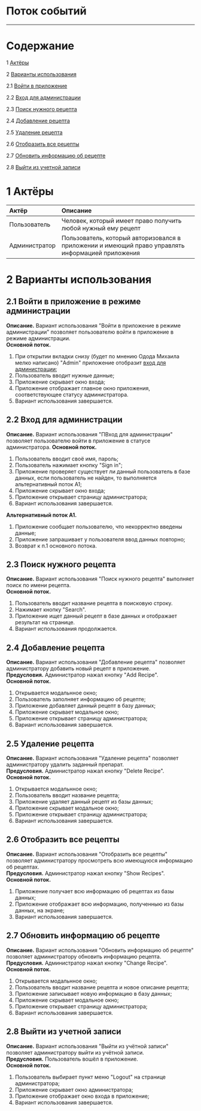 # Поток событий
---

# Содержание
1 [Актёры](#actors)  

2 [Варианты использования](#use_case)  


2.1 [Войти в приложение](#sign_in_to_the_app) 

2.2 [Вход для администрации](#admin_sign)

2.3 [Поиск нужного рецепта](#search_recipe)

2.4 [Добавление рецепта](#add_recipe)

2.5 [Удаление рецепта](#delete_recipe)

2.6 [Отобразить все рецепты](#show)

2.7 [Обновить информацию об рецепте](#change)

2.8 [Выйти из учетной записи](#logout)


<a name="actors"/>

# 1 Актёры

| Актёр | Описание |
|:--|:--|
| Пользователь | Человек, который имеет право получить любой нужный ему рецепт |
| Администратор | Пользователь, который авторизовался в приложении и имеющий право управлять информацией приложения |

<a name="use_case"/>

# 2 Варианты использования

<a name="sign_in_to_the_app"/>

## 2.1 Войти в приложение в режиме администрации 

**Описание.** Вариант использования "Войти в приложение в режиме администрации" позволяет пользователю войти в приложение в режиме администрации.  
**Основной поток.**
1. При открытии вкладки снизу (будет по мнению Одода Михаила мелко написано) "Admin"  приложение отобразит [вход для администрации](#admin_sign); 
2. Пользователь вводит нужные данные;
3. Приложение скрывает окно входа;
4. Приложение отображает главное окно приложения, соответствующее статусу администратора.
5. Вариант использования завершается.

<a name="admin_sign"/>

## 2.2 Вход для администрации

**Описание.** Вариант использования "ПВход для администрации" позволяет пользователю войти в приложение в статусе администратора. 
**Основной поток.**
1. Пользователь вводит своё имя, пароль;
2. Пользователь нажимает кнопку "Sign in";
3. Приложение проверяет существует ли данный пользователь в базе данных, если пользователь не найден, 
то выполняется альтернативный поток А1;
6. Приложение скрывает окно входа;
7. Приложение открывает страницу администратора;
7. Вариант использования завершается.




**Альтернативный поток А1.**
1. Приложение сообщает пользователю, что некорректно введены данные;
2. Приложение запрашивает у пользователя ввод данных повторно;
3. Возврат к п.1 основного потока.

<a name="search_recipe"/>

## 2.3 Поиск нужного рецепта

**Описание.** Вариант использования "Поиск нужного рецепта" выполняет поиск по имени рецепта.   
**Основной поток.**

1. Пользователь вводит название рецепта в поисковую строку.
2. Нажимает кнопку "Search".
3. Приложение ищет данный рецепт в базе данных и отображает результат на странице.
4. Вариант использования продолжается.

<a name="add_recipe"/>

## 2.4 Добавление рецепта

**Описание.** Вариант использования "Добавление рецепта" позволяет администратору добавить новый рецепт в приложение.  
**Предусловия.** Администратор нажал кнопку "Add Recipe".  
**Основной поток.**
1. Открывается модальнное окно;
2. Пользователь заполняет информацию об рецепте;
3. Приложение добавляет данный рецепт в базу данных;
4. Приложение скрывает модальное окно;
5. Приложение открывает страницу администратора;
6. Вариант использования завершается.

<a name="delete_recipe"/>

## 2.5 Удаление рецепта

**Описание.** Вариант использования "Удаление рецепта" позволяет администратору удалить заданный препарат.  
**Предусловия.** Администратор нажал кнопку "Delete Recipe".  
**Основной поток.**
1. Открывается модальнное окно;
2. Пользователь вводит название рецепта;
3. Приложение удаляет данный рецепт из базы данных;
4. Приложение скрывает модальное окно;
5. Приложение открывает страницу администратора;
6. Вариант использования завершается.

<a name="show">
  
 ## 2.6 Отобразить все рецепты

**Описание.** Вариант использования "Отобразить все рецепты" позволяет администратору просмотреть всю имеющуюся информацию об рецептах.  
**Предусловия.** Администратор нажал кнопку "Show Recipes".  
**Основной поток.**
1. Приложение получает всю информацию об рецептах из базы данных;
2. Приложение отображает всю информацию, полученныю из базы данных, на экране;
3. Вариант использования завершается.

<a name="change"/>

## 2.7 Обновить информацию об рецепте

**Описание.** Вариант использования "Обновить информацию об рецепте" позволяет администратору обновить информацию рецепта.  
**Предусловия.** Администратор нажал кнопку "Change Recipe".  
**Основной поток.**
1. Открывается модальнное окно;
2. Пользователь вводит название рецепта и новое описание рецепта;
3. Приложение записывает новую информацию в базу данных;
4. Приложение скрывает модальное окно;
5. Приложение открывает страницу администратора;
6. Вариант использования завершается.

<a name="logout"/>

## 2.8 Выйти из учетной записи

**Описание.** Вариант использования "Выйти из учётной записи" позволяет администратору выйти из учётной записи.  
**Предусловия.** Пользователь вошёл в приложение.   
**Основной поток.**
1. Пользователь выбирает пункт меню "Logout" на странице администратора;
2. Приложение скрывает окно администратора;
3. Приложение отображает окно входа в приложение;
4. Вариант использования завершается.
